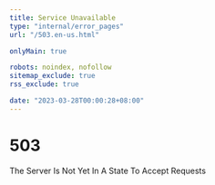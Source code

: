 ```yaml
---
title: Service Unavailable
type: "internal/error_pages"
url: "/503.en-us.html"

onlyMain: true

robots: noindex, nofollow
sitemap_exclude: true
rss_exclude: true

date: "2023-03-28T00:00:28+08:00"
---
```


<div class="text-center py-5">
    <h1 class="display-1">503</h1>
    <p class="display-2">The Server Is Not Yet In A State To Accept Requests</p>
</div>